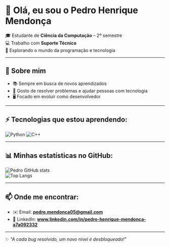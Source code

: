 # 👋 Olá, eu sou o Pedro Henrique Mendonça  

🎓 Estudante de **Ciência da Computação** – 2º semestre  
💻 Trabalho com **Suporte Técnico**  
🚀 Explorando o mundo da programação e tecnologia  

---

## 🌱 Sobre mim
- 📚 Sempre em busca de novos aprendizados  
- 🔧 Gosto de resolver problemas e ajudar pessoas com tecnologia  
- 🖥️ Focado em evoluir como desenvolvedor  

---

## ⚡ Tecnologias que estou aprendendo:
![Python](https://img.shields.io/badge/-Python-3776AB?style=for-the-badge&logo=python&logoColor=white)
![C++](https://img.shields.io/badge/-C++-00599C?style=for-the-badge&logo=cplusplus&logoColor=white)

---

## 📊 Minhas estatísticas no GitHub:
![Pedro GitHub stats](https://github-readme-stats.vercel.app/api?username=pedro-net&show_icons=true&theme=radical)  
![Top Langs](https://github-readme-stats.vercel.app/api/top-langs/?username=pedro-net&layout=compact&theme=radical)


---

## 📫 Onde me encontrar:
- ✉️ Email: **pedro.mendonca05@gmail.com**  
- 💼 LinkedIn: **www.linkedin.com/in/pedro-henrique-mendonça-a7a092332**  

---

✨ *"A cada bug resolvido, um novo nível é desbloqueado!"*  

